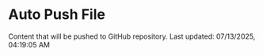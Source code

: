 # Auto Push File

Content that will be pushed to GitHub repository.
Last updated: 07/13/2025, 04:19:05 AM